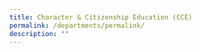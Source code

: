 ```yaml
---
title: Character & Citizenship Education (CCE)
permalink: /departments/permalink/
description: ""
---
```

